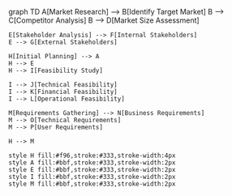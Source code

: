 graph TD
    A[Market Research] --> B[Identify Target Market]
    B --> C[Competitor Analysis]
    B --> D[Market Size Assessment]
    
    E[Stakeholder Analysis] --> F[Internal Stakeholders]
    E --> G[External Stakeholders]
    
    H[Initial Planning] --> A
    H --> E
    H --> I[Feasibility Study]
    
    I --> J[Technical Feasibility]
    I --> K[Financial Feasibility]
    I --> L[Operational Feasibility]
    
    M[Requirements Gathering] --> N[Business Requirements]
    M --> O[Technical Requirements]
    M --> P[User Requirements]
    
    H --> M
    
    style H fill:#f96,stroke:#333,stroke-width:4px
    style A fill:#bbf,stroke:#333,stroke-width:2px
    style E fill:#bbf,stroke:#333,stroke-width:2px
    style I fill:#bbf,stroke:#333,stroke-width:2px
    style M fill:#bbf,stroke:#333,stroke-width:2px
